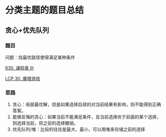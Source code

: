 # 分类主题的题目总结

## 贪心+优先队列

### 题目
问题：找最优路径使得满足某种条件

[630. 课程表 III](https://leetcode.cn/problems/course-schedule-iii/)

[LCP 30. 魔塔游戏](https://leetcode.cn/problems/p0NxJO/description/)

### 思路

1. 贪心：局部最优解，但是如果选择后续的对当前结果有影响，则不能得到正确答案。
2. 能够反悔的贪心：如果当前不能满足条件，且当前选择优于前面的某个选择，则选择当前，将之前的选择撤销。
3. 优先队列/堆：比较的往往是最大、最小，可以用堆来存储之前的选择